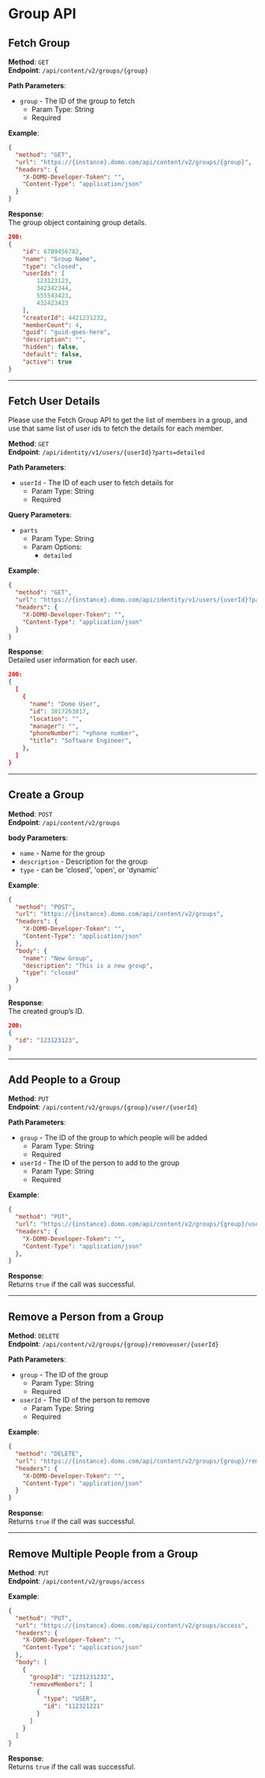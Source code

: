 # Group API

Fetch Group
-----------

**Method**: `GET`  
**Endpoint**: `/api/content/v2/groups/{group}`

**Path Parameters**:

*   `group` - The ID of the group to fetch
    *   Param Type: String
    *   Required

**Example**:

```json
{
  "method": "GET",
  "url": "https://{instance}.domo.com/api/content/v2/groups/{group}",
  "headers": {
    "X-DOMO-Developer-Token": "",
    "Content-Type": "application/json"
  }
}
```

**Response**:  
The group object containing group details.

```json
200:
{
    "id": 6789456782,
    "name": "Group Name",
    "type": "closed",
    "userIds": [
        123123123,
        342342344,
        555543423,
        432423423
    ],
    "creatorId": 4421231232,
    "memberCount": 4,
    "guid": "guid-goes-here",
    "description": "",
    "hidden": false,
    "default": false,
    "active": true
}
```

* * *

Fetch User Details
------------------------

Please use the Fetch Group API to get the list of members in a group, and use that same list of user ids to fetch the details for each member.

**Method**: `GET`  
**Endpoint**: `/api/identity/v1/users/{userId}?parts=detailed`

**Path Parameters**:

*   `userId` - The ID of each user to fetch details for
    *   Param Type: String
    *   Required

**Query Parameters**:

*   `parts`
    *   Param Type: String
    *   Param Options:
        *   `detailed`

**Example**:

```json
{
  "method": "GET",
  "url": "https://{instance}.domo.com/api/identity/v1/users/{userId}?parts=detailed",
  "headers": {
    "X-DOMO-Developer-Token": "",
    "Content-Type": "application/json"
  }
}
```

**Response**:  
Detailed user information for each user. 

```json
200:
{
  [
    {
      "name": "Domo User",
      "id": 3817263817,
      "location": "",
      "manager": "",
      "phoneNumber": "+phone number",
      "title": "Software Engineer",
    },
  ]
}
```

* * *

Create a Group
--------------

**Method**: `POST`  
**Endpoint**: `/api/content/v2/groups`

**body Parameters**:

*   `name` - Name for the group
*   `description` - Description for the group
*   `type` - can be 'closed', 'open', or 'dynamic'

**Example**:

```json
{
  "method": "POST",
  "url": "https://{instance}.domo.com/api/content/v2/groups",
  "headers": {
    "X-DOMO-Developer-Token": "",
    "Content-Type": "application/json"
  },
  "body": {
    "name": "New Group",
    "description": "This is a new group",
    "type": "closed"
  }
}
```

**Response**:  
The created group’s ID.

```json
200:
{
  "id": "123123123",
}
```

* * *

Add People to a Group
---------------------

**Method**: `PUT`  
**Endpoint**: `/api/content/v2/groups/{group}/user/{userId}`

**Path Parameters**:

*   `group` - The ID of the group to which people will be added
    *   Param Type: String
    *   Required
*   `userId` - The ID of the person to add to the group
    *   Param Type: String
    *   Required

**Example**:

```json
{
  "method": "PUT",
  "url": "https://{instance}.domo.com/api/content/v2/groups/{group}/user/{userId}",
  "headers": {
    "X-DOMO-Developer-Token": "",
    "Content-Type": "application/json"
  },
}
```

**Response**:  
Returns `true` if the call was successful.

* * *
Remove a Person from a Group
----------------------------

**Method**: `DELETE`  
**Endpoint**: `/api/content/v2/groups/{group}/removeuser/{userId}`

**Path Parameters**:

*   `group` - The ID of the group
    *   Param Type: String
    *   Required
*   `userId` - The ID of the person to remove
    *   Param Type: String
    *   Required

**Example**:

```json
{
  "method": "DELETE",
  "url": "https://{instance}.domo.com/api/content/v2/groups/{group}/removeuser/{userId}",
  "headers": {
    "X-DOMO-Developer-Token": "",
    "Content-Type": "application/json"
  }
}
```

**Response**:  
Returns `true` if the call was successful.

* * *

Remove Multiple People from a Group
-----------------------------------

**Method**: `PUT`  
**Endpoint**: `/api/content/v2/groups/access`

**Example**:

```json
{
  "method": "PUT",
  "url": "https://{instance}.domo.com/api/content/v2/groups/access",
  "headers": {
    "X-DOMO-Developer-Token": "",
    "Content-Type": "application/json"
  },
  "body": [
    {
      "groupId": "1231231232",
      "removeMembers": [
        {
          "type": "USER",
          "id": "112321221"
        }
      ]
    }
  ]
}
```

**Response**:  
Returns `true` if the call was successful.
